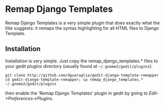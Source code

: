 Remap Django Templates
======================

Remap Django Templates is a very simple plugin that does exactly what the title
suggests: it remaps the syntax highlighting for all HTML files to Django
Template.

Installation
------------

Installation is very simple. Just copy the remap_django_templates.* files to your
gedit plugins directory (usually found at `~/.gnome2/gedit/plugins`):

    git clone http://github.com/dguaraglia/gedit-django-template-remapper
    cd gedit-django-template-remapper; cp remap_django_templates.* ~/.gnome2/gedit/plugins

then enable the 'Remap Django Templates' plugin in gedit by going to *Edit->Preferences->Plugins*.


